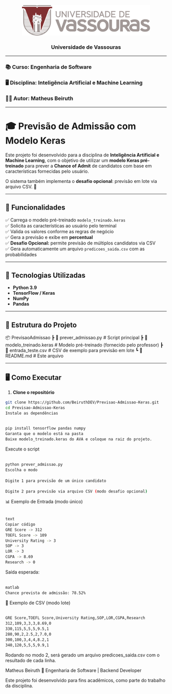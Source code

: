 <p align="center">
  <img src="assets/logo-vassouras.png" alt="Universidade de Vassouras" width="400"/>
</p>

<h3 align="center">
  Universidade de Vassouras  
</h3>

---

### 📚 Curso: **Engenharia de Software**  
### 🖥️ Disciplina: **Inteligência Artificial e Machine Learning**  
### 👨‍🎓 Autor: **Matheus Beiruth**

---






# 🎓 Previsão de Admissão com Modelo Keras

Este projeto foi desenvolvido para a disciplina de **Inteligência Artificial e Machine Learning**, com o objetivo de utilizar um **modelo Keras pré-treinado** para prever a **Chance of Admit** de candidatos com base em características fornecidas pelo usuário.

O sistema também implementa o **desafio opcional**: previsão em lote via arquivo CSV. 🚀

---

## 📌 Funcionalidades

✅ Carrega o modelo pré-treinado `modelo_treinado.keras`  
✅ Solicita as características ao usuário pelo terminal  
✅ Valida os valores conforme as regras de negócio  
✅ Gera a previsão e exibe em **percentual**  
✅ **Desafio Opcional:** permite previsão de múltiplos candidatos via CSV  
✅ Gera automaticamente um arquivo `predicoes_saida.csv` com as probabilidades  

---

## 🧠 Tecnologias Utilizadas

- **Python 3.9**
- **TensorFlow / Keras**
- **NumPy**
- **Pandas**

---

## 📂 Estrutura do Projeto

📦 PrevisaoAdmissao
┣ 📜 prever_admissao.py # Script principal
┣ 📜 modelo_treinado.keras # Modelo pré-treinado (fornecido pelo professor)
┣ 📜 entrada_teste.csv # CSV de exemplo para previsão em lote
┗ 📜 README.md # Este arquivo

---

## 🖥️ Como Executar

1. **Clone o repositório**
```bash
git clone https://github.com/BeiruthDEV/Previsao-Admissao-Keras.git
cd Previsao-Admissao-Keras
Instale as dependências
```

```bash

pip install tensorflow pandas numpy
Garanta que o modelo está na pasta
Baixe modelo_treinado.keras do AVA e coloque na raiz do projeto.
```

Execute o script

```bash

python prever_admissao.py
Escolha o modo

Digite 1 para previsão de um único candidato

Digite 2 para previsão via arquivo CSV (modo desafio opcional)
```

📊 Exemplo de Entrada (modo único)
```bash

text
Copiar código
GRE Score -> 312
TOEFL Score -> 109
University Rating -> 3
SOP -> 3
LOR -> 3
CGPA -> 8.69
Research -> 0
```

Saída esperada:
```bash

matlab
Chance prevista de admissão: 78.52%
```
📑 Exemplo de CSV (modo lote)

```bash

GRE Score,TOEFL Score,University Rating,SOP,LOR,CGPA,Research
312,109,3,3,3,8.69,0
330,115,5,5,5,9.5,1
280,90,2,2.5,2,7.0,0
300,100,3,4,4,8.2,1
340,120,5,5,5,9.9,1
```
Rodando no modo 2, será gerado um arquivo predicoes_saida.csv com o resultado de cada linha.

Matheus Beiruth
💼 Engenharia de Software | Backend Developer

Este projeto foi desenvolvido para fins acadêmicos, como parte do trabalho da disciplina.